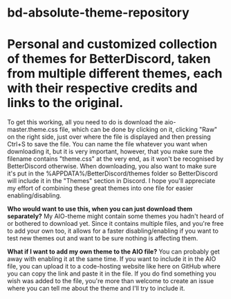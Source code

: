 # bd-absolute-theme-repository
<h1>Personal and customized collection of themes for BetterDiscord, taken from multiple different themes, each with their respective credits and links to the original.</h1>

To get this working, all you need to do is download the aio-master.theme.css file, which can be done by clicking on it, clicking "Raw" on the right side, just over where the file is displayed and then pressing Ctrl+S to save the file. You can name the file whatever you want when downloading it, but it is very important, however, that you make sure the filename contains "theme.css" at the very end, as it won't be recognised by BetterDiscord otherwise. When downloading, you also want to make sure it's put in the %APPDATA%/BetterDiscord/themes folder so BetterDiscord will include it in the "Themes" section in Discord. I hope you'll appreciate my effort of combining these great themes into one file for easier enabling/disabling.

<b>Who would want to use this, when you can just download them separately?</b>
My AIO-theme might contain some themes you hadn't heard of or bothered to download yet. Since it contains multiple files, and you're free to add your own too, it allows for a faster disabling/enabling if you want to test new themes out and want to be sure nothing is affecting them.

<b>What if I want to add my own theme to the AIO file?</b>
You can probably get away with enabling it at the same time. If you want to include it in the AIO file, you can upload it to a code-hosting website like here on GitHub where you can copy the link and paste it in the file. If you do find something you wish was added to the file, you're more than welcome to create an issue where you can tell me about the theme and I'll try to include it.
